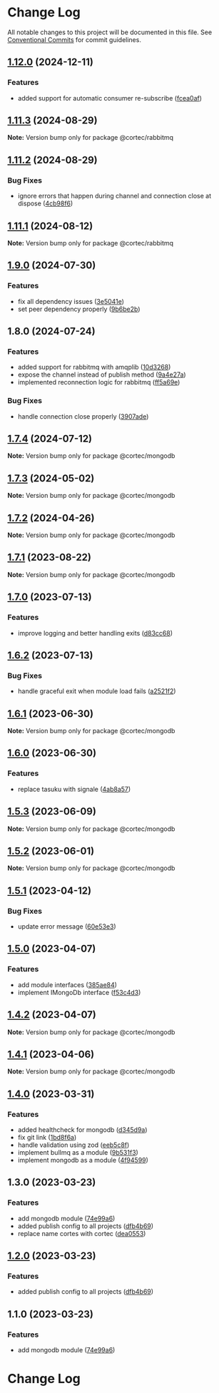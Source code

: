 # Change Log

All notable changes to this project will be documented in this file.
See [Conventional Commits](https://conventionalcommits.org) for commit guidelines.

## [1.12.0](https://github.com/saswatds/cortec/compare/@cortec/rabbitmq@1.11.3...@cortec/rabbitmq@1.12.0) (2024-12-11)

### Features

- added support for automatic consumer re-subscribe ([fcea0af](https://github.com/saswatds/cortec/commit/fcea0af1518e3dcbac957f7644b7746ee2bc4816))

## [1.11.3](https://github.com/saswatds/cortec/compare/@cortec/rabbitmq@1.11.2...@cortec/rabbitmq@1.11.3) (2024-08-29)

**Note:** Version bump only for package @cortec/rabbitmq

## [1.11.2](https://github.com/saswatds/cortec/compare/@cortec/rabbitmq@1.11.1...@cortec/rabbitmq@1.11.2) (2024-08-29)

### Bug Fixes

- ignore errors that happen during channel and connection close at dispose ([4cb98f6](https://github.com/saswatds/cortec/commit/4cb98f679f6dc88d47e39048780dc1af966f9a29))

## [1.11.1](https://github.com/saswatds/cortec/compare/@cortec/rabbitmq@1.11.0...@cortec/rabbitmq@1.11.1) (2024-08-12)

**Note:** Version bump only for package @cortec/rabbitmq

## [1.9.0](https://github.com/saswatds/cortec/compare/@cortec/rabbitmq@1.8.0...@cortec/rabbitmq@1.9.0) (2024-07-30)

### Features

- fix all dependency issues ([3e5041e](https://github.com/saswatds/cortec/commit/3e5041e97d6533fc2783718674853faadd4f4ae6))
- set peer dependency properly ([9b6be2b](https://github.com/saswatds/cortec/commit/9b6be2bcaa33da6cdcfbe1d2d00a5493e81e247e))

## 1.8.0 (2024-07-24)

### Features

- added support for rabbitmq with amqplib ([10d3268](https://github.com/saswatds/cortec/commit/10d3268b7552b15b6d496cab1d9d877cf2bbb12f))
- expose the channel instead of publish method ([9a4e27a](https://github.com/saswatds/cortec/commit/9a4e27a467bdee4daa9cfa3a2592d8e04776b6ad))
- implemented reconnection logic for rabbitmq ([ff5a69e](https://github.com/saswatds/cortec/commit/ff5a69ee8a7ce19629cd133b6e76c1936821d2e3))

### Bug Fixes

- handle connection close properly ([3907ade](https://github.com/saswatds/cortec/commit/3907ade8a8eb02f9d20429c819e808ba5bd7d8f2))

## [1.7.4](https://github.com/saswatds/cortec/compare/@cortec/mongodb@1.7.3...@cortec/mongodb@1.7.4) (2024-07-12)

**Note:** Version bump only for package @cortec/mongodb

## [1.7.3](https://github.com/saswatds/cortec/compare/@cortec/mongodb@1.7.2...@cortec/mongodb@1.7.3) (2024-05-02)

**Note:** Version bump only for package @cortec/mongodb

## [1.7.2](https://github.com/saswatds/cortec/compare/@cortec/mongodb@1.7.1...@cortec/mongodb@1.7.2) (2024-04-26)

**Note:** Version bump only for package @cortec/mongodb

## [1.7.1](https://github.com/saswatds/cortec/compare/@cortec/mongodb@1.7.0...@cortec/mongodb@1.7.1) (2023-08-22)

**Note:** Version bump only for package @cortec/mongodb

## [1.7.0](https://github.com/saswatds/cortec/compare/@cortec/mongodb@1.6.2...@cortec/mongodb@1.7.0) (2023-07-13)

### Features

- improve logging and better handling exits ([d83cc68](https://github.com/saswatds/cortec/commit/d83cc68317ed32925f03ed731e4e0fdadd369987))

## [1.6.2](https://github.com/saswatds/cortec/compare/@cortec/mongodb@1.6.1...@cortec/mongodb@1.6.2) (2023-07-13)

### Bug Fixes

- handle graceful exit when module load fails ([a2521f2](https://github.com/saswatds/cortec/commit/a2521f29cc2ea8a21b0a30be9a15971bf898fc89))

## [1.6.1](https://github.com/saswatds/cortec/compare/@cortec/mongodb@1.6.0...@cortec/mongodb@1.6.1) (2023-06-30)

**Note:** Version bump only for package @cortec/mongodb

## [1.6.0](https://github.com/saswatds/cortec/compare/@cortec/mongodb@1.5.3...@cortec/mongodb@1.6.0) (2023-06-30)

### Features

- replace tasuku with signale ([4ab8a57](https://github.com/saswatds/cortec/commit/4ab8a5792e065e9174eff7cda3e0a2596aa2141b))

## [1.5.3](https://github.com/saswatds/cortec/compare/@cortec/mongodb@1.5.2...@cortec/mongodb@1.5.3) (2023-06-09)

**Note:** Version bump only for package @cortec/mongodb

## [1.5.2](https://github.com/saswatds/cortec/compare/@cortec/mongodb@1.5.1...@cortec/mongodb@1.5.2) (2023-06-01)

**Note:** Version bump only for package @cortec/mongodb

## [1.5.1](https://github.com/saswatds/cortec/compare/@cortec/mongodb@1.5.0...@cortec/mongodb@1.5.1) (2023-04-12)

### Bug Fixes

- update error message ([60e53e3](https://github.com/saswatds/cortec/commit/60e53e380fa89d746c9ac962090680fbff65306e))

## [1.5.0](https://github.com/saswatds/cortec/compare/@cortec/mongodb@1.4.2...@cortec/mongodb@1.5.0) (2023-04-07)

### Features

- add module interfaces ([385ae84](https://github.com/saswatds/cortec/commit/385ae84f256153b35272a389d530963d5c23075c))
- implement IMongoDb interface ([f53c4d3](https://github.com/saswatds/cortec/commit/f53c4d393f09dbfce3909909867e5ffb992975e6))

## [1.4.2](https://github.com/saswatds/cortec/compare/@cortec/mongodb@1.4.1...@cortec/mongodb@1.4.2) (2023-04-07)

**Note:** Version bump only for package @cortec/mongodb

## [1.4.1](https://github.com/saswatds/cortec/compare/@cortec/mongodb@1.4.0...@cortec/mongodb@1.4.1) (2023-04-06)

**Note:** Version bump only for package @cortec/mongodb

## [1.4.0](https://github.com/saswatds/cortec/compare/@cortec/mongodb@1.3.0...@cortec/mongodb@1.4.0) (2023-03-31)

### Features

- added healthcheck for mongodb ([d345d9a](https://github.com/saswatds/cortec/commit/d345d9aeeccdf5ccd3cec38b3da29a5c995f5d29))
- fix git link ([1bd8f6a](https://github.com/saswatds/cortec/commit/1bd8f6a6789555c02abaaa58b58d82c6a474f23c))
- handle validation using zod ([eeb5c8f](https://github.com/saswatds/cortec/commit/eeb5c8fa84a8dc09a46028d7214731f4a1692742))
- implement bullmq as a module ([9b531f3](https://github.com/saswatds/cortec/commit/9b531f39e1275b3e25e09f20033d81eb3bb7871d))
- implement mongodb as a module ([4f94599](https://github.com/saswatds/cortec/commit/4f94599a5418b6d30d2b800083d2fbd47fb8ff7e))

## 1.3.0 (2023-03-23)

### Features

- add mongodb module ([74e99a6](https://github.com/saswatds/cortec/commit/74e99a61d5584ebf7ea5ad03d87e5587055a2dd2))
- added publish config to all projects ([dfb4b69](https://github.com/saswatds/cortec/commit/dfb4b69645b860b6686792d7a4272700686fd544))
- replace name cortes with cortec ([dea0553](https://github.com/saswatds/cortec/commit/dea055356354609a61c9900293a68c07cb71ba54))

## [1.2.0](https://github.com/saswatds/cortec/compare/@cortec/mongodb@1.1.0...@cortec/mongodb@1.2.0) (2023-03-23)

### Features

- added publish config to all projects ([dfb4b69](https://github.com/saswatds/cortec/commit/dfb4b69645b860b6686792d7a4272700686fd544))

## 1.1.0 (2023-03-23)

### Features

- add mongodb module ([74e99a6](https://github.com/saswatds/cortec/commit/74e99a61d5584ebf7ea5ad03d87e5587055a2dd2))

# Change Log
